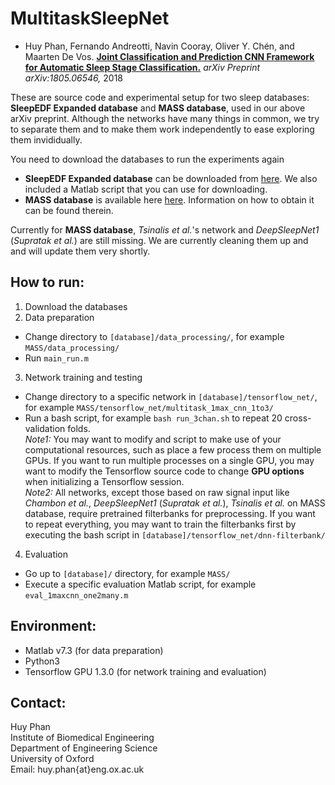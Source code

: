 # MultitaskSleepNet
- Huy Phan, Fernando Andreotti, Navin Cooray, Oliver Y. Chén, and Maarten De Vos. [__Joint Classification and Prediction CNN Framework for Automatic Sleep Stage Classification.__](https://arxiv.org/pdf/1805.06546) _arXiv Preprint arXiv:1805.06546,_ 2018

These are source code and experimental setup for two sleep databases: __SleepEDF Expanded database__ and __MASS database__, used in our above arXiv preprint. Although the networks have many things in common, we try to separate them and to make them work independently to ease exploring them invididually.

You need to download the databases to run the experiments again
- __SleepEDF Expanded database__ can be downloaded from [here](https://www.physionet.org/pn4/sleep-edfx/). We also included a Matlab script that you can use for downloading.
- __MASS database__ is available here [here](https://massdb.herokuapp.com/en/). Information on how to obtain it can be found therein.

Currently for __MASS database__, _Tsinalis et al._'s network and _DeepSleepNet1_ (_Supratak et al._) are still missing. We are currently cleaning them up and and will update them very shortly.

How to run:
-------------
1. Download the databases
2. Data preparation
- Change directory to `[database]/data_processing/`, for example `MASS/data_processing/`
- Run `main_run.m`
3. Network training and testing
- Change directory to a specific network in `[database]/tensorflow_net/`, for example `MASS/tensorflow_net/multitask_1max_cnn_1to3/`
- Run a bash script, for example `bash run_3chan.sh` to repeat 20 cross-validation folds.  
_Note1:_ You may want to modify and script to make use of your computational resources, such as place a few process them on multiple GPUs. If you want to run multiple processes on a single GPU, you may want to modify the Tensorflow source code to change __GPU options__ when initializing a Tensorflow session.  
_Note2:_ All networks, except those based on raw signal input like _Chambon et al._, _DeepSleepNet1_ (_Supratak et al._), _Tsinalis et al._ on MASS database, require pretrained filterbanks for preprocessing. If you want to repeat everything, you may want to train the filterbanks first by executing the bash script in `[database]/tensorflow_net/dnn-filterbank/`
4. Evaluation
- Go up to `[database]/` directory, for example `MASS/`
- Execute a specific evaluation Matlab script, for example `eval_1maxcnn_one2many.m`

Environment:
-------------
- Matlab v7.3 (for data preparation)
- Python3
- Tensorflow GPU 1.3.0 (for network training and evaluation)

Contact:
-------------
Huy Phan  
Institute of Biomedical Engineering  
Department of Engineering Science  
University of Oxford  
Email: huy.phan{at}eng.ox.ac.uk


